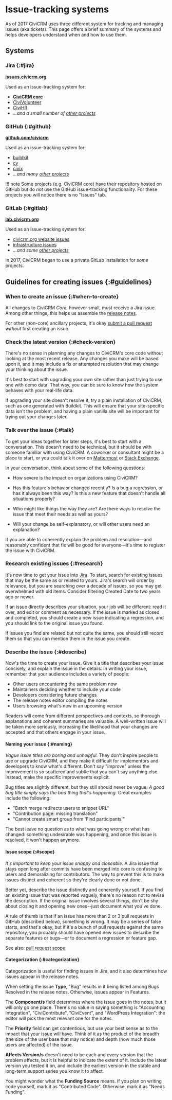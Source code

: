 # Issue-tracking systems

As of 2017 CiviCRM uses three different system for tracking and managing issues (aka tickets). This page offers a brief summary of the systems and helps developers understand when and how to use them.


## Systems

### Jira {:#jira}

**[issues.civicrm.org](https://issues.civicrm.org/jira)**

Used as an issue-tracking system for: 

* **[CiviCRM core](https://issues.civicrm.org/jira/browse/CRM)**
* [CiviVolunteer](https://issues.civicrm.org/jira/browse/VOL)
* [CiviHR](https://issues.civicrm.org/jira/browse/HR)
* *...and a small number of [other projects](https://issues.civicrm.org/jira/secure/BrowseProjects.jspa?selectedCategory=all&selectedProjectType=all)*

### GitHub {:#github}

**[github.com/civicrm](https://github.com/civicrm)**

Used as an issue-tracking system for:

* [buildkit](https://github.com/civicrm/civicrm-buildkit/issues)
* [cv](https://github.com/civicrm/cv/issues)
* [civix](https://github.com/totten/civix)
* *...and many [other projects](https://github.com/civicrm)*

!!! note
    Some projects (e.g. CiviCRM core) have their repository hosted on GitHub but do *not* use the GitHub issue-tracking functionality. For these projects you will notice there is no "Issues" tab. 

 
### GitLab {:#gitlab}

**[lab.civicrm.org](http://lab.civicrm.org)**

Used as an issue-tracking system for:

* [civicrm.org website issues](https://lab.civicrm.org/marketing-team/civicrm-website)
* [infrastructure issues](https://lab.civicrm.org/infrastructure/ops/issues)
* *...and some [other projects](https://lab.civicrm.org/explore/projects)*

In 2017, CiviCRM began to use a private GitLab installation for *some* projects.


## Guidelines for creating issues {:#guidelines}

### When to create an issue {:#when-to-create}

All changes to CiviCRM *Core*, however small, must receive a Jira issue. Among other things, this helps us assemble the [release notes](https://github.com/civicrm/civicrm-core/tree/master/release-notes).

For other (non-core) ancillary projects, it's okay [submit a pull request](/tools/git.md#pr) *without* first creating an issue.

### Check the latest version {:#check-version}

There's no sense in planning any changes to CiviCRM's core code without looking at the most recent release.  Any changes you make will be based upon it, and it may include a fix or attempted resolution that may change your thinking about the issue.

It's best to start with upgrading your own site rather than just trying to use one with demo data.  That way, you can be sure to know how the system behaves with your real-life data.  

If upgrading your site doesn't resolve it, try a plain installation of CiviCRM, such as one generated with Buildkit.  This will ensure that your site-specific data isn't the problem, and having a plain vanilla site will be important for trying out your changes later.

### Talk over the issue {:#talk}

To get your ideas together for later steps, it's best to start with a conversation.  This doesn't need to be technical, but it should be with someone familiar with using CiviCRM.  A coworker or consultant might be a place to start, or you could talk it over on [Mattermost](https://chat.civicrm.org/) or [Stack Exchange](http://civicrm.stackexchange.com/).

In your conversation, think about some of the following questions:

-   How severe is the impact on organizations using CiviCRM?

-   Has this feature's behavior changed recently?  Is a bug a regression, or has it always been this way?  Is this a new feature that doesn't handle all situations properly?

-   Who might like things the way they are?  Are there ways to resolve the issue that meet their needs as well as yours?

-   Will your change be self-explanatory, or will other users need an explanation?

If you are able to coherently explain the problem and resolution&mdash;and reasonably confident that fix will be good for everyone&mdash;it's time to register the issue with CiviCRM.

### Research existing issues {:#research}

It's now time to get your issue into [Jira](https://issues.civicrm.org/).  To start, search for existing issues that may be the same as or related to yours.  Jira's search will order by relevance, but you are searching over a decade of issues, so you may get overwhelmed with old items.  Consider filtering Created Date to two years ago or newer.

If an issue directly describes your situation, your job will be different: read it over, and edit or comment as necessary.  If the issue is marked as closed and completed, you should create a new issue indicating a regression, and you should link to the original issue you found.

If issues you find are related but not quite the same, you should still record them so that you can mention them in the issue you create.

### Describe the issue {:#describe}

Now's the time to create your issue.  Give it a title that describes your issue concisely, and explain the issue in the details.  In writing your issue, remember that your audience includes a variety of people:

-   Other users encountering the same problem now
-   Maintainers deciding whether to include your code
-   Developers considering future changes
-   The release notes editor compiling the notes
-   Users browsing what's new in an upcoming version

Readers will come from different perspectives and contexts, so thorough explanations and coherent summaries are valuable.  A well-written issue will be taken more seriously, increasing the likelihood that your changes are accepted and that others engage in your issue.

#### Naming your issue {:#naming}

*Vague issue titles are boring and unhelpful.*  They don't inspire people to use or upgrade CiviCRM, and they make it difficult for implementors and developers to know what's different.  Don't say "improve" unless the improvement is so scattered and subtle that you can't say anything else.  Instead, make the specific improvements explicit.

Bug titles are slightly different, but they still should never be vague.  *A good bug title simply says the bad thing that's happening.*   Great examples include the following:

- "Batch merge redirects users to snippet URL"
- "Contribution page: missing translation"
- "Cannot create smart group from 'Find participants'"  

The best leave no question as to what was going wrong or what has changed: something undesirable was happening, and once this issue is resolved, it won't happen anymore.

#### Issue scope {:#scope}

*It's important to keep your issue snappy and closeable.*  A Jira issue that stays open long after commits have been merged into core is confusing to users and demoralizing for contributors.  The way to prevent this is to make issues distinct and coherent so they're clearly done or not done.

Better yet, describe the issue distinctly and coherently yourself.  If you find an existing issue that was reported vaguely, there's no reason not to revise the description.  If the original issue involves several things, don't be shy about closing it and opening new ones--just document what you've done.

A rule of thumb is that if an issue has more than 2 or 3 pull requests in GitHub (described below), something is wrong.  It may be a series of false starts, and that's okay, but if it's a bunch of pull requests against the same repository, you probably should have opened new issues to describe the separate features or bugs&mdash;or to document a regression or feature gap.

See also: [pull request scope](/tools/git.md#pr-scope)

#### Categorization {:#categorization}

Categorization is useful for finding issues in Jira, and it also determines how issues appear in the release notes.

When setting the issue **Type**, "Bug" results in it being listed among Bugs Resolved in the release notes.  Otherwise, issues appear in Features.  

The **Component/s** field determines where the issue goes in the notes, but it will only go one place.  There's no value in saying something is "Accounting Integration", "CiviContribute", "CiviEvent", and "WordPress Integration": the editor will pick the most relevant one for the notes.

The **Priority** field can get contentious, but use your best sense as to the impact that your issue will have.  Think of it as the product of the breadth (the size of the user base that may notice) and depth (how much those users are affected) of the issue.

**Affects Version/s** doesn't need to be each and every version that the problem affects, but it is helpful to indicate the extent of it.  Include the latest version you tested it on, and include the earliest version in the stable and long-term support series you know it to affect.

You might wonder what the **Funding Source** means.  If you plan on writing code yourself, mark it as "Contributed Code".  Otherwise, mark it as "Needs Funding".
